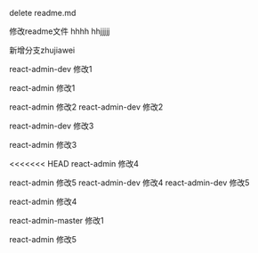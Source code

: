 delete readme.md

修改readme文件
hhhh
hhjjjjj

新增分支zhujiawei



react-admin-dev 修改1

react-admin 修改1

react-admin 修改2
react-admin-dev 修改2


react-admin-dev 修改3

react-admin 修改3

<<<<<<< HEAD
react-admin 修改4

react-admin 修改5
react-admin-dev 修改4
react-admin-dev 修改5


react-admin 修改4

react-admin-master 修改1


react-admin 修改5